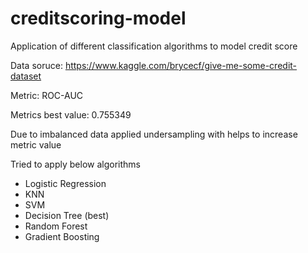 # creditscoring-model
Application of different classification algorithms to model credit score

Data soruce: https://www.kaggle.com/brycecf/give-me-some-credit-dataset

Metric: ROC-AUC

Metrics best value: 0.755349

Due to imbalanced data applied undersampling with helps to increase metric value

Tried to apply below algorithms
- Logistic Regression
- KNN
- SVM
- Decision Tree (best)
- Random Forest 
- Gradient Boosting 

